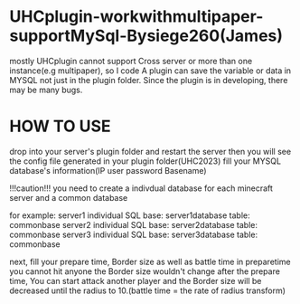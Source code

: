 # UHCplugin-workwithmultipaper-supportMySql-Bysiege260(James)
mostly UHCplugin cannot support Cross server or more than one instance(e.g multipaper), so I code
A plugin can save the variable or data in MYSQL not just in the plugin folder. Since the plugin is
in developing, there may be many bugs.

# HOW TO USE
drop into your server's plugin folder and restart the server
then you will see the config file generated in your plugin folder(UHC2023)
fill your MYSQL database's information(IP user password Basename)

!!!caution!!!
you need to create a indivdual database for each minecraft server
and a common database

for example:
server1
  individual SQL base: server1database
  table: commonbase
server2
  individual SQL base: server2database
  table: commonbase
server3
  individual SQL base: server3database
  table: commonbase

next, fill your prepare time, Border size as well as battle time
in preparetime you cannot hit anyone the Border size wouldn't change
after the prepare time, You can start attack another player and the
Border size will be decreased until the radius to 10.(battle time = 
the rate of radius transform)

